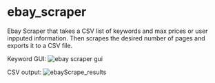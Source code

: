 # ebay_scraper
Ebay Scraper that takes a CSV list of keywords and max prices or user inpputed information. Then scrapes the desired number of pages and exports it to a CSV file. 

Keyword GUI: 
![ebay scraper gui](https://user-images.githubusercontent.com/81050332/130115179-d3e8db43-435c-4af9-9e85-0e260a06a1c7.jpg)

CSV output: 
![ebayScrape_results](https://user-images.githubusercontent.com/81050332/125883294-c07e1424-51c6-470e-8b1a-9ef5ffe42afb.png)
